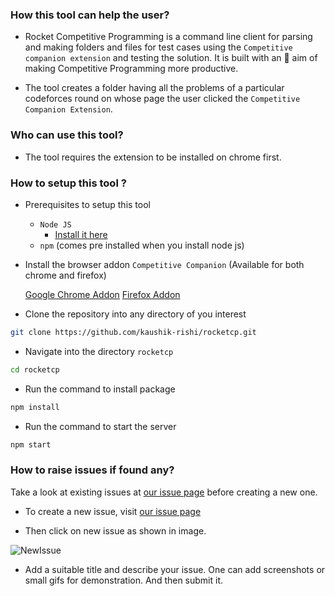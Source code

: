 ### How this tool can help the user?

- Rocket Competitive Programming is a command line client for parsing and making folders and files for test cases using the `Competitive companion extension` and testing the solution. It is built with an 🎯 aim of making Competitive Programming more productive.

- The tool creates a folder having all the problems of a particular codeforces round on whose page the user clicked the `Competitive Companion Extension`.

### Who can use this tool?

- The tool requires the extension to be installed on chrome first.

### How to setup this tool ?

- Prerequisites to setup this tool

  - `Node JS`
    - [Install it here](https://nodejs.org/en/)
  - `npm` (comes pre installed when you install node js)

- Install the browser addon `Competitive Companion` (Available for both chrome and firefox)

  [Google Chrome Addon](https://chrome.google.com/webstore/detail/competitive-companion/cjnmckjndlpiamhfimnnjmnckgghkjbl)
  [Firefox Addon](https://addons.mozilla.org/en-US/firefox/addon/competitive-companion/)

- Clone the repository into any directory of you interest

```sh
git clone https://github.com/kaushik-rishi/rocketcp.git
```

- Navigate into the directory `rocketcp`
```sh
cd rocketcp
```

- Run the command to install package

```sh
npm install
```

- Run the command to start the server

```sh
npm start
```

### How to raise issues if found any?

Take a look at existing issues at [our issue page](https://github.com/kaushik-rishi/rocketcp/issues) before creating a new one.

- To create a new issue, visit [our issue page](https://github.com/kaushik-rishi/rocketcp/issues)

- Then click on new issue as shown in image.

![NewIssue](https://github.com/GuptaTanisha/rocketcp/blob/newDocs/src/images/Issue_image.jpg)  

- Add a suitable title and describe your issue. One can add screenshots or small gifs for demonstration. And then submit it.





